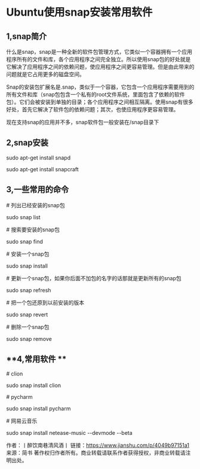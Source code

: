 # Ubuntu使用snap安装常用软件

## 1,snap简介  

什么是snap，snap是一种全新的软件包管理方式，它类似一个容器拥有一个应用程序所有的文件和库，各个应用程序之间完全独立。所以使用snap包的好处就是它解决了应用程序之间的依赖问题，使应用程序之间更容易管理。但是由此带来的问题就是它占用更多的磁盘空间。

Snap的安装包扩展名是.snap，类似于一个容器，它包含一个应用程序需要用到的所有文件和库（snap包包含一个私有的root文件系统，里面包含了依赖的软件包）。它们会被安装到单独的目录；各个应用程序之间相互隔离。使用snap有很多好处，首先它解决了软件包的依赖问题；其次，也使应用程序更容易管理。

现在支持snap的应用并不多，snap软件包一般安装在/snap目录下

## 2,snap安装

sudo apt-get install snapd

sudo apt-get install snapcraft 

## 3,一些常用的命令 

\# 列出已经安装的snap包

sudo snap list

\# 搜索要安装的snap包

sudo snap find <text to search>

\# 安装一个snap包

sudo snap install <snap name>

\# 更新一个snap包，如果你后面不加包的名字的话那就是更新所有的snap包

sudo snap refresh <snap name>

\# 把一个包还原到以前安装的版本

sudo snap revert <snap name>

\# 删除一个snap包

sudo snap remove <snap name>

## **4,常用软件 **

\# clion

sudo snap install clion

\# pycharm

sudo snap install pycharm

\# 网易云音乐

sudo snap install netease-music --devmode --beta



作者：丨醉饮南巷清风酒丨
链接：https://www.jianshu.com/p/4049b97151a1
来源：简书
著作权归作者所有。商业转载请联系作者获得授权，非商业转载请注明出处。